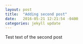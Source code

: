 ```yaml
---
layout: post
title:  "Adding second post"
date:   2016-05-21 12:21:54 -0400
categories: jekyll update
---
```


Test text of the second post

[jekyll-docs]: http://jekyllrb.com/docs/home
[jekyll-gh]:   https://github.com/jekyll/jekyll
[jekyll-talk]: https://talk.jekyllrb.com/
